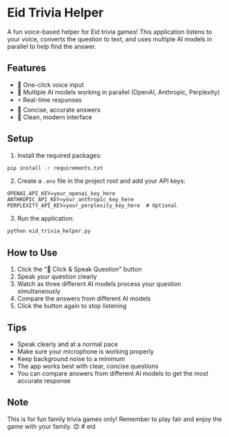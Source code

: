 # Eid Trivia Helper

A fun voice-based helper for Eid trivia games! This application listens to your voice, converts the question to text, and uses multiple AI models in parallel to help find the answer.

## Features

- 🎤 One-click voice input
- 🤖 Multiple AI models working in parallel (OpenAI, Anthropic, Perplexity)
- ⚡ Real-time responses
- 🎯 Concise, accurate answers
- 🎨 Clean, modern interface

## Setup

1. Install the required packages:
```bash
pip install -r requirements.txt
```

2. Create a `.env` file in the project root and add your API keys:
```
OPENAI_API_KEY=your_openai_key_here
ANTHROPIC_API_KEY=your_anthropic_key_here
PERPLEXITY_API_KEY=your_perplexity_key_here  # Optional
```

3. Run the application:
```bash
python eid_trivia_helper.py
```

## How to Use

1. Click the "🎤 Click & Speak Question" button
2. Speak your question clearly
3. Watch as three different AI models process your question simultaneously
4. Compare the answers from different AI models
5. Click the button again to stop listening

## Tips

- Speak clearly and at a normal pace
- Make sure your microphone is working properly
- Keep background noise to a minimum
- The app works best with clear, concise questions
- You can compare answers from different AI models to get the most accurate response

## Note

This is for fun family trivia games only! Remember to play fair and enjoy the game with your family. 😊 # eid
